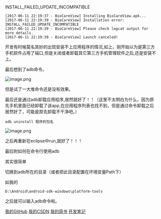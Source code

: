 ﻿INSTALL_FAILED_UPDATE_INCOMPATIBLE

```
[2017-06-11 22:19:37 - BioCareView] Installing BioCareView.apk...
[2017-06-11 22:19:39 - BioCareView] Installation error: INSTALL_FAILED_UPDATE_INCOMPATIBLE
[2017-06-11 22:19:39 - BioCareView] Please check logcat output for more details.
[2017-06-11 22:19:39 - BioCareView] Launch canceled!
```

开发有时候莫名其妙的出现安装不上应用程序的情况,如上，刚开始以为是第三方手机软件占用了端口,但是关闭或者卸载其它第三方手机管理软件之后,还是安装不上。


最后想到了adb命令。


![image.png](http://upload-images.jianshu.io/upload_images/2704327-ecce8673249339cd.png?imageMogr2/auto-orient/strip%7CimageView2/2/w/1240)

但是试了一大堆命令还是没有效果。



最后还是通过adb卸载应用程序,居然就好了！！（这里不太明白为什么，因为原先手机里面已经卸载了该app,在应用程序列表也找不到，但是通过命令卸载之后居然好了，可能是原先卸载不干净吧。）

```
adb uninstall 程序的包名
```


![image.png](http://upload-images.jianshu.io/upload_images/2704327-9fda7dc07e220781.png?imageMogr2/auto-orient/strip%7CimageView2/2/w/1240)


之后再重新在eclipse中run,就好了！！！


最后附如何在命令行使用adb

其实很简单

切换到adb所在的目录（或者把此目录配置在环境变量Path下）

如我的
```
D:\Android\android-sdk-windows\platform-tools
```
之后就可以输入adb命令啦。


[我的GitHub](http://blog.csdn.net/e_inch_photo)
[我的CSDN](https://github.com/chenshouyin?tab=repositories)
[我的简书](http://www.jianshu.com/u/303ec9abdc08)
[开发笔记](https://github.com/chenshouyin/DevNote)
